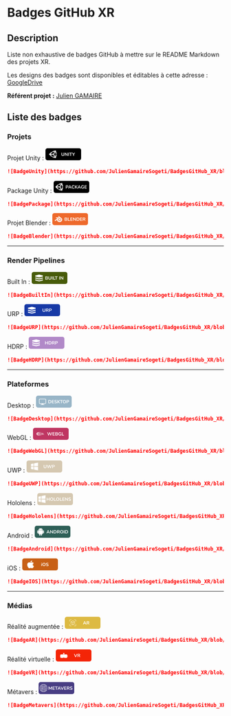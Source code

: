 # Badges GitHub XR

## Description

Liste non exhaustive de badges GitHub à mettre sur le README Markdown des projets XR.

Les designs des badges sont disponibles et éditables à cette adresse : [GoogleDrive](https://drive.google.com/drive/folders/1XuYcL5aE3DOagRdqONwEDPR7HVT4gr7z?usp=share_link)

**Référent projet :** [Julien GAMAIRE](julien.gamaire@sogeti.com)


## Liste des badges

### Projets

Projet Unity : ![BadgeUnity](https://github.com/JulienGamaireSogeti/BadgesGitHub_XR/blob/main/BadgesPNG/BadgeUnity.png?raw=true)
```markdown
![BadgeUnity](https://github.com/JulienGamaireSogeti/BadgesGitHub_XR/blob/main/BadgesPNG/BadgeUnity.png?raw=true)
```

Package Unity : ![BadgePackage](https://github.com/JulienGamaireSogeti/BadgesGitHub_XR/blob/main/BadgesPNG/BadgeUnityPackage.png?raw=true)
```markdown
![BadgePackage](https://github.com/JulienGamaireSogeti/BadgesGitHub_XR/blob/main/BadgesPNG/BadgeUnityPackage.png?raw=true)
```

Projet Blender : ![BadgeBlender](https://github.com/JulienGamaireSogeti/BadgesGitHub_XR/blob/main/BadgesPNG/BadgeBlender.png?raw=true)
```markdown
![BadgeBlender](https://github.com/JulienGamaireSogeti/BadgesGitHub_XR/blob/main/BadgesPNG/BadgeBlender.png?raw=true)
```

***

### Render Pipelines

Built In : ![BadgeBuiltIn](https://github.com/JulienGamaireSogeti/BadgesGitHub_XR/blob/main/BadgesPNG/BadgeBuiltIn.png?raw=true)
```markdown
![BadgeBuiltIn](https://github.com/JulienGamaireSogeti/BadgesGitHub_XR/blob/main/BadgesPNG/BadgeBuiltIn.png?raw=true)
```

URP : ![BadgeURP](https://github.com/JulienGamaireSogeti/BadgesGitHub_XR/blob/main/BadgesPNG/BadgeURP.png?raw=true)
```markdown
![BadgeURP](https://github.com/JulienGamaireSogeti/BadgesGitHub_XR/blob/main/BadgesPNG/BadgeURP.png?raw=true)
```

HDRP : ![BadgeHDRP](https://github.com/JulienGamaireSogeti/BadgesGitHub_XR/blob/main/BadgesPNG/BadgeHDRP.png?raw=true)
```markdown
![BadgeHDRP](https://github.com/JulienGamaireSogeti/BadgesGitHub_XR/blob/main/BadgesPNG/BadgeHDRP.png?raw=true)
```

***

### Plateformes

Desktop : ![BadgeDesktop](https://github.com/JulienGamaireSogeti/BadgesGitHub_XR/blob/main/BadgesPNG/BadgeDesktop.png?raw=true)
```markdown
![BadgeDesktop](https://github.com/JulienGamaireSogeti/BadgesGitHub_XR/blob/main/BadgesPNG/BadgeDesktop.png?raw=true)
```

WebGL : ![BadgeWebGL](https://github.com/JulienGamaireSogeti/BadgesGitHub_XR/blob/main/BadgesPNG/BadgeWebGL.png?raw=true)
```markdown
![BadgeWebGL](https://github.com/JulienGamaireSogeti/BadgesGitHub_XR/blob/main/BadgesPNG/BadgeWebGL.png?raw=true)
```

UWP : ![BadgeUWP](https://github.com/JulienGamaireSogeti/BadgesGitHub_XR/blob/main/BadgesPNG/BadgeUWP.png?raw=true)
```markdown
![BadgeUWP](https://github.com/JulienGamaireSogeti/BadgesGitHub_XR/blob/main/BadgesPNG/BadgeUWP.png?raw=true)
```

Hololens : ![BadgeHololens](https://github.com/JulienGamaireSogeti/BadgesGitHub_XR/blob/main/BadgesPNG/BadgeHololens.png?raw=true)
```markdown
![BadgeHololens](https://github.com/JulienGamaireSogeti/BadgesGitHub_XR/blob/main/BadgesPNG/BadgeHololens.png?raw=true)
```

Android : ![BadgeAndroid](https://github.com/JulienGamaireSogeti/BadgesGitHub_XR/blob/main/BadgesPNG/BadgeAndroid.png?raw=true)
```markdown
![BadgeAndroid](https://github.com/JulienGamaireSogeti/BadgesGitHub_XR/blob/main/BadgesPNG/BadgeAndroid.png?raw=true)
```

iOS : ![BadgeIOS](https://github.com/JulienGamaireSogeti/BadgesGitHub_XR/blob/main/BadgesPNG/BadgeIOS.png?raw=true)
```markdown
![BadgeIOS](https://github.com/JulienGamaireSogeti/BadgesGitHub_XR/blob/main/BadgesPNG/BadgeIOS.png?raw=true)
```

***

### Médias

Réalité augmentée : ![BadgeAR](https://github.com/JulienGamaireSogeti/BadgesGitHub_XR/blob/main/BadgesPNG/BadgeAR.png?raw=true)
```markdown
![BadgeAR](https://github.com/JulienGamaireSogeti/BadgesGitHub_XR/blob/main/BadgesPNG/BadgeAR.png?raw=true)
```

Réalité virtuelle : ![BadgeVR](https://github.com/JulienGamaireSogeti/BadgesGitHub_XR/blob/main/BadgesPNG/BadgeVR.png?raw=true)
```markdown
![BadgeVR](https://github.com/JulienGamaireSogeti/BadgesGitHub_XR/blob/main/BadgesPNG/BadgeVR.png?raw=true)
```

Métavers : ![BadgeMetavers](https://github.com/JulienGamaireSogeti/BadgesGitHub_XR/blob/main/BadgesPNG/BadgeMetavers.png?raw=true)
```markdown
![BadgeMetavers](https://github.com/JulienGamaireSogeti/BadgesGitHub_XR/blob/main/BadgesPNG/BadgeMetavers.png?raw=true)
```